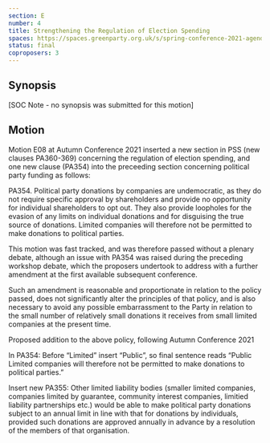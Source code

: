 ```yaml
---
section: E
number: 4
title: Strengthening the Regulation of Election Spending
spaces: https://spaces.greenparty.org.uk/s/spring-conference-2021-agenda-forum2/?contentId=77645
status: final
coproposers: 3
---
```

## Synopsis

[SOC Note - no synopsis was submitted for this motion]

## Motion

Motion E08 at Autumn Conference 2021 inserted a new section in PSS (new clauses PA360-369) concerning the regulation of election spending, and one new clause (PA354) into the preceeding section concerning political party funding as follows:

PA354. Political party donations by companies are undemocratic, as they do not require specific approval by shareholders and provide no opportunity for individual shareholders to opt out. They also provide loopholes for the evasion of any limits on individual donations and for disguising the true source of donations. Limited companies will therefore not be permitted to make donations to political parties.

This motion was fast tracked, and was therefore passed without a plenary debate, although an issue with PA354 was raised during the preceding workshop debate, which the proposers undertook to address with a further amendment at the first available subsequent conference.

Such an amendment is reasonable and proportionate in relation to the policy passed, does not significantly alter the principles of that policy, and is also necessary to avoid any possible embarrassment to the Party in relation to the small number of relatively small donations it receives from small limited companies at the present time.

Proposed addition to the above policy, following Autumn Conference 2021

In PA354: Before “Limited” insert “Public”, so final sentence reads “Public Limited companies will therefore not be permitted to make donations to political parties.”

Insert new PA355: Other limited liability bodies (smaller limited companies, companies limited by guarantee, community interest companies, limitied liability partnerships etc.) would be able to make political party donations subject to an annual limit in line with that for donations by individuals, provided such donations are approved annually in advance by a resolution of the members of that organisation.
